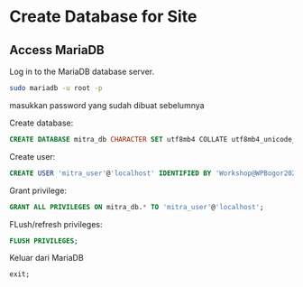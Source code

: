 # Create Database for Site

## Access MariaDB
Log in to the MariaDB database server.
```bash
sudo mariadb -u root -p
```
masukkan password yang sudah dibuat sebelumnya


Create database:
```sql
CREATE DATABASE mitra_db CHARACTER SET utf8mb4 COLLATE utf8mb4_unicode_520_ci;
```

Create user:
```sql
CREATE USER 'mitra_user'@'localhost' IDENTIFIED BY 'Workshop@WPBogor2025';
```

Grant privilege:
```sql
GRANT ALL PRIVILEGES ON mitra_db.* TO 'mitra_user'@'localhost';
```

FLush/refresh privileges:
```sql
FLUSH PRIVILEGES;
```

Keluar dari MariaDB
```sql
exit;
```